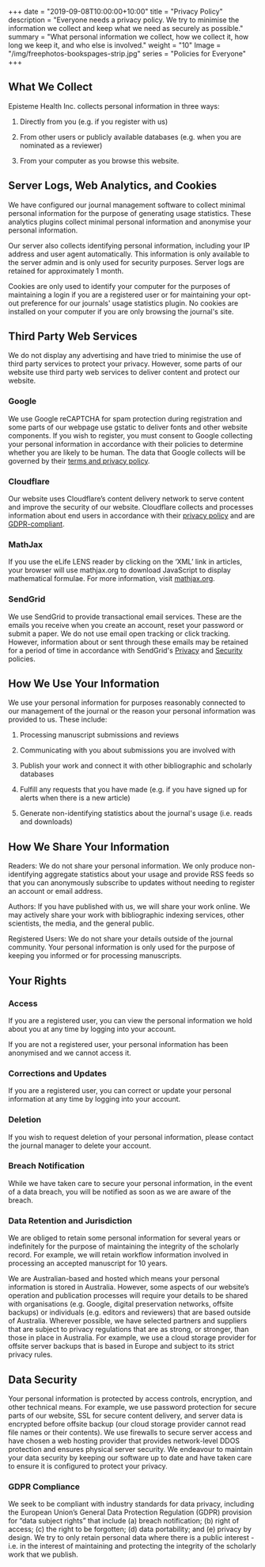+++
date = "2019-09-08T10:00:00+10:00"
title = "Privacy Policy"
description = "Everyone needs a privacy policy. We try to minimise the information we collect and keep what we need as securely as possible."
summary = "What personal information we collect, how we collect it, how long we keep it, and who else is involved."
weight = "10"
Image = "/img/freephotos-bookspages-strip.jpg"
series = "Policies for Everyone"
+++

## What We Collect

Episteme Health Inc. collects personal information in three ways:

1. Directly from you (e.g. if you register with us)

2. From other users or publicly available databases (e.g. when you are nominated as a reviewer)

3. From your computer as you browse this website.

## Server Logs, Web Analytics, and Cookies

We have configured our journal management software to collect minimal personal information for the purpose of generating usage statistics. These analytics plugins collect minimal personal information and anonymise your personal information.

Our server also collects identifying personal information, including your IP address and user agent automatically. This information is only available to the server admin and is only used for security purposes. Server logs are retained for approximately 1 month.

Cookies are only used to identify your computer for the purposes of maintaining a login if you are a registered user or for maintaining your opt-out preference for our journals' usage statistics plugin. No cookies are installed on your computer if you are only browsing the journal's site.

## Third Party Web Services

We do not display any advertising and have tried to minimise the use of third party services to protect your privacy. However, some parts of our website use third party web services to deliver content and protect our website.

### Google

We use Google reCAPTCHA for spam protection during registration and some parts of our webpage use gstatic to deliver fonts and other website components. If you wish to register, you must consent to Google collecting your personal information in accordance with their policies to determine whether you are likely to be human. The data that Google collects will be governed by their [terms and privacy policy](https://policies.google.com/privacy).

### Cloudflare

Our website uses Cloudflare’s content delivery network to serve content and improve the security of our website. Cloudflare collects and processes information about end users in accordance with their [privacy policy](https://www.cloudflare.com/privacypolicy/) and are [GDPR-compliant](https://www.cloudflare.com/gdpr/introduction/).

### MathJax

If you use the eLife LENS reader by clicking on the ‘XML’ link in articles, your browser will use mathjax.org to download JavaScript to display mathematical formulae. For more information, visit [mathjax.org](https://www.mathjax.org/).

### SendGrid

We use SendGrid to provide transactional email services. These are the emails you receive when you create an account, reset your password or submit a paper. We do not use email open tracking or click tracking. However, information about or sent through these emails may be retained for a period of time in accordance with SendGrid's [Privacy](https://sendgrid.com/policies/privacy/) and [Security](https://sendgrid.com/policies/security/) policies.

## How We Use Your Information

We use your personal information for purposes reasonably connected to our management of the journal or the reason your personal information was provided to us. These include:

1. Processing manuscript submissions and reviews

2. Communicating with you about submissions you are involved with

3. Publish your work and connect it with other bibliographic and scholarly databases

4. Fulfill any requests that you have made (e.g. if you have signed up for alerts when there is a new article)

5. Generate non-identifying statistics about the journal's usage (i.e. reads and downloads)

## How We Share Your Information

Readers: We do not share your personal information. We only produce non-identifying aggregate statistics about your usage and provide RSS feeds so that you can anonymously subscribe to updates without needing to register an account or email address.

Authors: If you have published with us, we will share your work online. We may actively share your work with bibliographic indexing services, other scientists, the media, and the general public.

Registered Users: We do not share your details outside of the journal community. Your personal information is only used for the purpose of keeping you informed or for processing manuscripts.

## Your Rights

### Access

If you are a registered user, you can view the personal information we hold about you at any time by logging into your account.

If you are not a registered user, your personal information has been anonymised and we cannot access it.

### Corrections and Updates

If you are a registered user, you can correct or update your personal information at any time by logging into your account.

### Deletion

If you wish to request deletion of your personal information, please contact the journal manager to delete your account.

### Breach Notification

While we have taken care to secure your personal information, in the event of a data breach, you will be notified as soon as we are aware of the breach.

### Data Retention and Jurisdiction

We are obliged to retain some personal information for several years or indefinitely for the purpose of maintaining the integrity of the scholarly record. For example, we will retain workflow information involved in processing an accepted manuscript for 10 years.

We are Australian-based and hosted which means your personal information is stored in Australia. However, some aspects of our website’s operation and publication processes will require your details to be shared with organisations (e.g. Google, digital preservation networks, offsite backups) or individuals (e.g. editors and reviewers) that are based outside of Australia. Wherever possible, we have selected partners and suppliers that are subject to privacy regulations that are as strong, or stronger, than those in place in Australia. For example, we use a cloud storage provider for offsite server backups that is based in Europe and subject to its strict privacy rules.

## Data Security

Your personal information is protected by access controls, encryption, and other technical means. For example, we use password protection for secure parts of our website, SSL for secure content delivery, and server data is encrypted before offsite backup (our cloud storage provider cannot read file names or their contents). We use firewalls to secure server access and have chosen a web hosting provider that provides network-level DDOS protection and ensures physical server security. We endeavour to maintain your data security by keeping our software up to date and have taken care to ensure it is configured to protect your privacy.

### GDPR Compliance

We seek to be compliant with industry standards for data privacy, including the European Union’s General Data Protection Regulation (GDPR) provision for “data subject rights” that include (a) breach notification; (b) right of access; (&#99;) the right to be forgotten; (d) data portability; and (e) privacy by design. We try to only retain personal data where there is a public interest - i.e. in the interest of maintaining and protecting the integrity of the scholarly work that we publish.